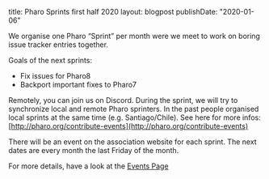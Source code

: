 title: Pharo Sprints first half 2020layout: blogpostpublishDate: "2020-01-06"We organise one Pharo “Sprint” per month were we meet to work on boring issue tracker entries together.Goals of the next sprints:- Fix issues for Pharo8- Backport important fixes to Pharo7Remotely, you can join us on Discord. During the sprint, we will try to synchronize local and remote Pharo sprinters. In the past people organised local sprints at the same time \(e.g. Santiago/Chile\). See here for more infos: [http://pharo.org/contribute-events](http://pharo.org/contribute-events)There will be an event on the association website for each sprint. The next dates are every month the last Friday of the month.For more details, have a look at the [Events Page](https://association.pharo.org/events)